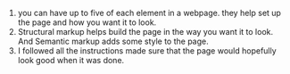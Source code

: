 1. you can have up to five of each element in a webpage. they help set up the page and how you want it to look.
2. Structural markup helps build the page in the way you want it to look. And Semantic markup adds some style to the page.
3. I followed all the instructions made sure that the page would hopefully look good when it was done. 
